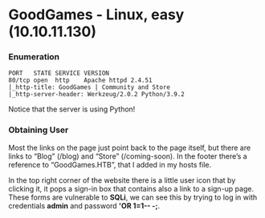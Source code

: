 # GoodGames - Linux, easy (10.10.11.130)

### Enumeration
```
PORT   STATE SERVICE VERSION
80/tcp open  http    Apache httpd 2.4.51
|_http-title: GoodGames | Community and Store
|_http-server-header: Werkzeug/2.0.2 Python/3.9.2
```
Notice that the server is using Python!

### Obtaining User
Most the links on the page just point back to the page itself, but there are links to “Blog” (/blog) and “Store” (/coming-soon). 
In the footer there’s a reference to “GoodGames.HTB”, that I added in my hosts file.

In the top right corner of the website there is a little user icon that by clicking it, it pops a sign-in box that contains also a link to a sign-up page.
These forms are vulnerable to **SQLi**, we can see this by trying to log in with credentials **admin** and password **'OR 1=1-- -;**.

